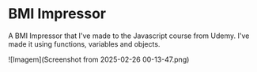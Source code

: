 <h1> BMI Impressor</h1>

<p>A BMI Impressor that I've made to the Javascript course from Udemy. I've made it using functions, variables and objects. </p>


![Imagem](Screenshot from 2025-02-26 00-13-47.png)

